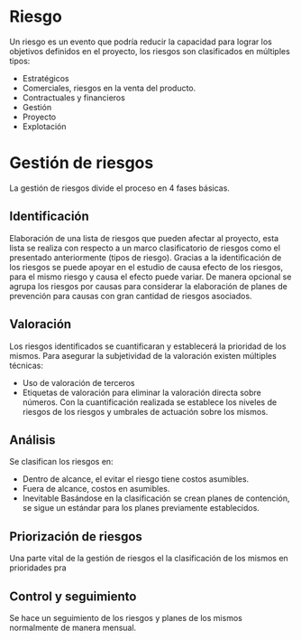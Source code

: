# Riesgo
Un riesgo es un evento que podría reducir la capacidad para lograr los
objetivos definidos en el proyecto, los riesgos son clasificados en múltiples tipos:
- Estratégicos
- Comerciales, riesgos en la venta del producto.
- Contractuales y financieros
- Gestión
- Proyecto
- Explotación
# Gestión de riesgos
La gestión de riesgos divide el proceso en 4 fases básicas.
## Identificación
Elaboración de una lista de riesgos que pueden afectar al proyecto, esta lista se realiza con respecto a  un marco clasificatorio de riesgos como el presentado anteriormente (tipos de riesgo). Gracias a la identificación de los riesgos se puede apoyar en el estudio de causa efecto de los riesgos, para el mismo riesgo y causa el efecto puede variar.
De manera opcional se agrupa los riesgos por causas para considerar la elaboración de planes de prevención para causas con gran cantidad de riesgos asociados.
## Valoración
Los riesgos identificados se cuantificaran y establecerá la prioridad de los mismos.
Para asegurar la subjetividad de la valoración existen múltiples técnicas:
- Uso de valoración de terceros
- Etiquetas de valoración para eliminar la valoración directa sobre números.
Con la cuantificación realizada se establece los niveles de riesgos de los riesgos y umbrales de actuación sobre los mismos.
## Análisis
Se clasifican los riesgos en:
- Dentro de alcance, el evitar el riesgo tiene costos asumibles.
- Fuera de alcance, costos en asumibles.
- Inevitable
Basándose en la clasificación se crean planes de contención, se sigue un estándar para los planes previamente establecidos.
## Priorización de riesgos
Una parte vital de la gestión de riesgos el la clasificación de los mismos en prioridades pra 
## Control y seguimiento
Se hace un seguimiento de los riesgos y planes de los mismos normalmente de manera mensual.